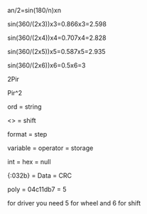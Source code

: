 an/2=sin(180/n)xn

sin(360/(2x3))x3=0.866x3=2.598

sin(360/(2x4))x4=0.707x4=2.828

sin(360/(2x5))x5=0.587x5=2.935

sin(360/(2x6))x6=0.5x6=3

2Pir

Pir^2

ord = string

<> = shift

format = step

variable = operator = storage

int = hex = null

{:032b} = Data = CRC

poly = 04c11db7 = 5

for driver you need 5 for wheel and 6 for shift
